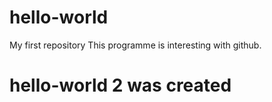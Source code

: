 # hello-world
My first repository 
This programme is interesting with github.
# hello-world 2 was created
